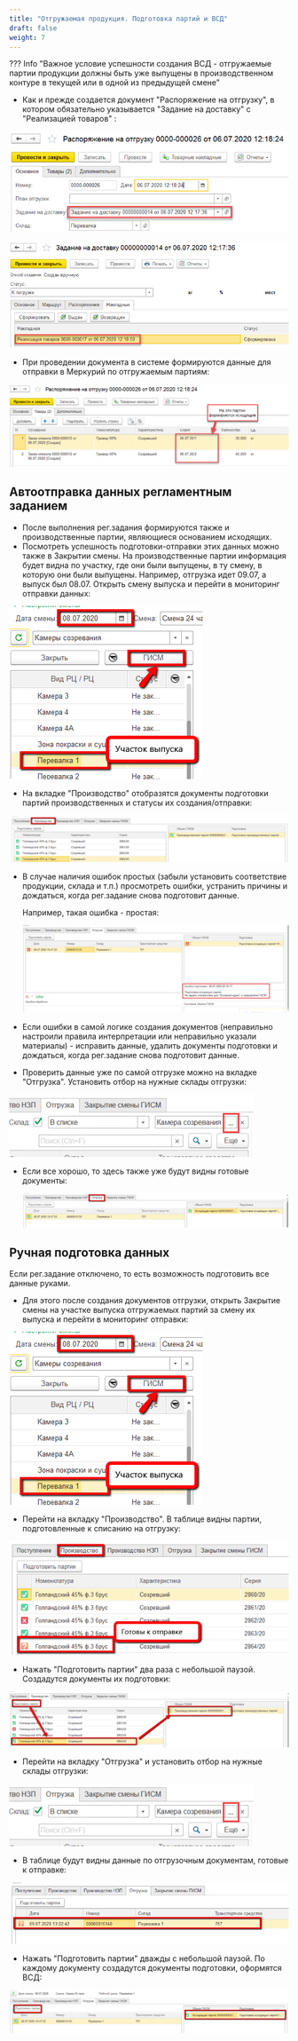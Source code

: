 ```yaml
---
title: "Отгружаемая продукция. Подготовка партий и ВСД"
draft: false
weight: 7
---
```


??? Info "Важное условие успешности создания ВСД - отгружаемые партии продукции должны быть уже выпущены в производственном контуре в текущей или в одной из предыдущей смене"

- Как и прежде создается документ "Распоряжение на отгрузку", в котором обязательно указывается "Задание на доставку" с "Реализацией товаров" :

![image-20200714160137958](image-20200714160137958.png)

![image-20200714190229247](image-20200714190229247.png)

- При проведении документа в системе формируются данные для отправки в Меркурий по отгружаемым партиям:

![image-20200714190407644](image-20200714190407644.png)

## Автоотправка данных регламентным заданием

- После выполнения рег.задания формируются также и производственные партии, являющиеся основанием исходящих.
- Посмотреть успешность подготовки-отправки этих данных можно также в Закрытии смены. На производственные партии информация будет видна по участку, где они были выпущены, в ту смену, в которую они были выпущены. Например, отгрузка идет 09.07, а выпуск был 08.07. Открыть смену выпуска и перейти в мониторинг отправки данных:

![image-20200709132403921](image-20200709132403921.png)

- На вкладке "Производство" отобразятся документы подготовки партий производственных и статусы их создания/отправки:

![image-20200709134455956](image-20200709134455956.png)

- В случае наличия ошибок простых (забыли установить соответствие продукции, склада и т.п.) просмотреть ошибки, устранить причины и дождаться, когда рег.задание снова подготовит данные.

  Например, такая ошибка - простая:

  ![image-20200708201702037](image-20200708201702037.png)

- Если ошибки в самой логике создания документов (неправильно настроили правила интерпретации или неправильно указали материалы) - исправить данные, удалить документы подготовки и дождаться, когда рег.задание снова подготовит данные.

- Проверить данные уже по самой отгрузке можно на вкладке "Отгрузка". Установить отбор на нужные склады отгрузки:

![image-20200811185942877](image-20200811185942877.png)

- Если все хорошо, то здесь также уже будут видны готовые документы:

  ![image-20200709134855078](image-20200709134855078.png)

## Ручная подготовка данных

Если рег.задание отключено, то есть возможность подготовить все данные руками.

- Для этого после создания документов отгрузки, открыть Закрытие смены на участке выпуска отгружаемых партий за смену их выпуска и перейти в мониторинг отправки:

![image-20200709132403921](image-20200709132403921.png)

- Перейти на вкладку "Производство". В таблице видны партии, подготовленные к списанию на отгрузку:

![image-20200709132608551](image-20200709132608551.png)

- Нажать "Подготовить партии" два раза с небольшой паузой. Создадутся документы их подготовки:

![image-20200709132658652](image-20200709132658652.png)

- Перейти на вкладку "Отгрузка" и установить отбор на нужные склады отгрузки:

![image-20200811190009183](image-20200811185942877.png)

- В таблице будут видны данные по отгрузочным документам, готовые к отправке:

![image-20200709131043932](image-20200709131043932.png)

- Нажать "Подготовить партии" дважды с небольшой паузой. По каждому документу создадутся документы подготовки, оформятся ВСД:

![image-20200709133629040](image-20200709133629040.png)
